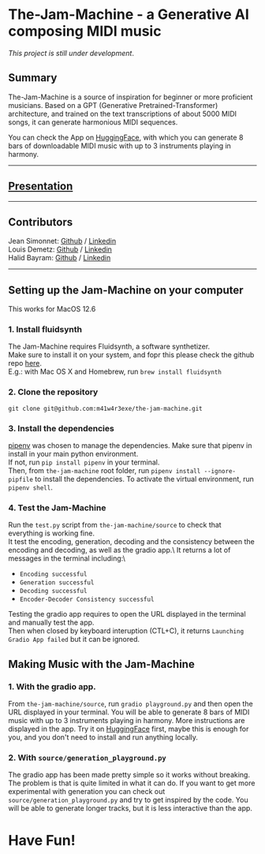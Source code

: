 # The-Jam-Machine - a Generative AI composing MIDI music

*This project is still under development*.

## Summary

The-Jam-Machine is a source of inspiration for beginner or more proficient musicians. Based on a GPT (Generative Pretrained-Transformer) architecture, and trained on the text transcriptions of about 5000 MIDI songs, it can generate harmonious MIDI sequences.

You can check the App on [HuggingFace](https://huggingface.co/spaces/JammyMachina/the-jam-machine-app), with which you can generate 8 bars of downloadable MIDI music with up to 3 instruments playing in harmony.
_______________

## [Presentation](https://pitch.com/public/417162a8-88b0-4472-a651-c66bb89428be)

_______________

## Contributors

Jean Simonnet: [Github](https://github.com/misnaej) / [Linkedin](https://www.linkedin.com/in/jeansimonnet/) \
Louis Demetz:  [Github](https://github.com/louis-demetz) / [Linkedin](https://www.linkedin.com/in/ldemetz/) \
Halid Bayram:  [Github](https://github.com/m41w4r3exe) / [Linkedin](https://www.linkedin.com/in/halid-bayram-6b9ba861/)

_______________

## Setting up the Jam-Machine on your computer

This works for MacOS 12.6
### 1. Install fluidsynth
The Jam-Machine requires Fluidsynth, a software synthetizer.\
Make sure to install it on your system, and fopr this please check the github repo [here](https://github.com/FluidSynth/fluidsynth/wiki/Download).\
E.g.: with Mac OS X and Homebrew, run `brew install fluidsynth`

### 2. Clone the repository
`git clone git@github.com:m41w4r3exe/the-jam-machine.git`
### 3. Install the dependencies
[pipenv](https://pypi.org/project/pipenv/) was chosen to manage the dependencies.
Make sure that pipenv in install in your main python environment.\
If not, run `pip install pipenv` in your terminal.\
Then, from `the-jam-machine` root folder, run `pipenv install --ignore-pipfile` to install the dependencies.
To activate the virtual environment, run `pipenv shell`.



### 4. Test the Jam-Machine
Run the `test.py` script from `the-jam-machine/source` to check that everything is working fine.\
It test the encoding, generation, decoding and the consistency between the encoding and decoding, as well as the gradio app.\ 
It returns a lot of messages in the terminal including:\
- `Encoding successful`
- `Generation successful`
- `Decoding successful`
- `Encoder-Decoder Consistency successful`

Testing the gradio app requires to open the URL displayed in the terminal and manually test the app.\
Then when closed by keyboard interuption (CTL+C), it returns `Launching Gradio App failed` but it can be ignored.

## Making Music with the Jam-Machine
### 1. With the gradio app.

From `the-jam-machine/source`, run `gradio playground.py` and then open the URL displayed in your terminal. You will be able to generate 8 bars of MIDI music with up to 3 instruments playing in harmony. More instructions are displayed in the app. 
Try it on [HuggingFace](https://huggingface.co/spaces/JammyMachina/the-jam-machine-app) first, maybe this is enough for you, and you don't need to install and run anything locally.

### 2. With `source/generation_playground.py`
The gradio app has been made pretty simple so it works without breaking. The problem is that is quite limited in what it can do.
If you want to get more experimental with generation you can check out `source/generation_playground.py` and try to get inspired by the code. You will be able to generate longer tracks, but it is less interactive than the app.

# Have Fun!
